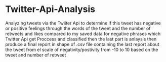 # Twitter-Api-Analysis
Analyzing tweets via the Twiiter Api to determine if this tweet has negative or positive feelings through the words of the tweet and the number of retweets and likes compared to my saved data for negative phrases which Twitter Api get Proccess and classified then the last part is anlaysis then produce a final report in shape of .csv file containing the last report about the tweet from el scale of negativity/postivity   from -10 to 10 based on the tweet and number of retweet 
